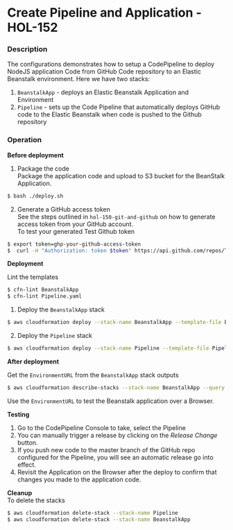 # Create Pipeline and Application - HOL-152

### Description

The configurations demonstrates how to setup a CodePipeline to deploy NodeJS application Code from GitHub Code repository to an Elastic Beanstalk environment.
Here we have two stacks:

1. `BeanstalkApp` - deploys an Elastic Beanstalk Application and Environment
2. `Pipeline` - sets up the Code Pipeline that automatically deploys GitHub code to the Elastic Beanstalk when code is pushed to the Github repository

### Operation

**Before deployment**

1. Package the code  
   Package the application code and upload to S3 bucket for the BeanStalk Application.

```bash
$ bash ./deploy.sh
```

2. Generate a GitHub access token  
   See the steps outlined in `hol-150-git-and-github` on how to generate access token from your GitHub account.  
   To test your generated Test Github token

```bash
$ export token=ghp-your-github-access-token
$  curl -H "Authorization: token $token" https://api.github.com/repos/Tochukz/node-app-24-06
```

**Deployment**

Lint the templates

```bash
$ cfn-lint BeanstalkApp
$ cfn-lint Pipeline.yaml
```

1. Deploy the `BeanstalkApp` stack

```bash
$ aws cloudformation deploy --stack-name BeanstalkApp --template-file BeanstalkApp.yaml --capabilities CAPABILITY_NAMED_IAM
```

2. Deploy the `Pipeline` stack

```bash
$ aws cloudformation deploy --stack-name Pipeline --template-file Pipeline.yaml --capabilities CAPABILITY_NAMED_IAM --parameter-overrides file://secret-parameters.json
```

**After deployment**

Get the `EnvironmentURL` from the `BeanstalkApp` stack outputs

```bash
$ aws cloudformation describe-stacks --stack-name BeanstalkApp --query "Stacks[0].Outputs" --no-cli-pager
```

Use the `EnvironmentURL` to test the Beanstalk application over a Browser.

**Testing**

1. Go to the CodePipeline Console to take, select the Pipeline
2. You can manually trigger a release by clicking on the _Release Change_ button.
3. If you push new code to the master branch of the GitHub repo configured for the Pipeline, you will see an automatic release go into effect.
4. Revisit the Application on the Browser after the deploy to confirm that changes you made to the application code.

**Cleanup**  
To delete the stacks

```bash
$ aws cloudformation delete-stack --stack-name Pipeline
$ aws cloudformation delete-stack --stack-name BeanstalkApp
```

